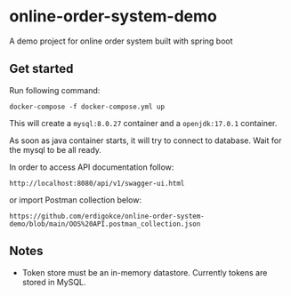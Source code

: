 # online-order-system-demo
A demo project for online order system built with spring boot

## Get started

Run following command:
```
docker-compose -f docker-compose.yml up
```

This will create a `mysql:8.0.27` container and a `openjdk:17.0.1` container. 

As soon as java container starts, it will try to connect to database. Wait for the mysql to be all ready.

In order to access API documentation follow:

`
http://localhost:8080/api/v1/swagger-ui.html
`

or import Postman collection below:

`
https://github.com/erdigokce/online-order-system-demo/blob/main/OOS%20API.postman_collection.json
`

## Notes

- Token store must be an in-memory datastore. Currently tokens are stored in MySQL.
